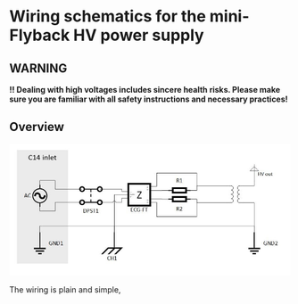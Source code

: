 # Wiring schematics for the mini-Flyback HV power supply

## WARNING

**!! Dealing with high voltages includes sincere health risks. Please make sure you are familiar with all safety instructions and necessary practices!**

## Overview

![Wiring schematics](https://github.com/SebastianDahle/PlasmaSolution/blob/master/HV_power_supplies/mini-Flyback/wiring/FT%20power%20supply%20V1%20-%20wiring%20diagram.jpg "Wiring schematics")

The wiring is plain and simple, 
